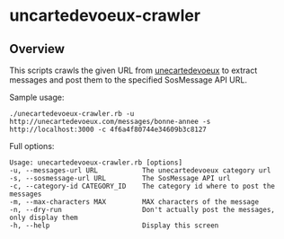 # uncartedevoeux-crawler

## Overview

This scripts crawls the given URL from [unecartedevoeux](http://unecartedevoeux.com/) to extract messages and post them to the specified SosMessage API URL.

Sample usage:

    ./unecartedevoeux-crawler.rb -u http://unecartedevoeux.com/messages/bonne-annee -s http://localhost:3000 -c 4f6a4f80744e34609b3c8127

Full options:

    Usage: unecartedevoeux-crawler.rb [options]
    -u, --messages-url URL           The unecartedevoeux category url
    -s, --sosmessage-url URL         The SosMessage API url
    -c, --category-id CATEGORY_ID    The category id where to post the messages
    -m, --max-characters MAX         MAX characters of the message
    -n, --dry-run                    Don't actually post the messages, only display them
    -h, --help                       Display this screen
